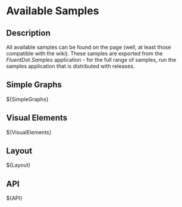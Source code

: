 Available Samples
=================

Description
-----------

All available samples can be found on the page (well, at least those compatible with the wiki). 
These samples are exported from the _FluentDot.Samples_ application - for the full range of samples, run the samples application that is distributed with releases.

Simple Graphs
---------------

${SimpleGraphs}

Visual Elements
-----------------

${VisualElements}

Layout
--------

${Layout}

API
---

${API}
